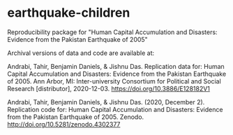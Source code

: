 # earthquake-children
Reproducibility package for "Human Capital Accumulation and Disasters: Evidence from the Pakistan Earthquake of 2005"

Archival versions of data and code are available at:

Andrabi, Tahir, Benjamin Daniels, & Jishnu Das. Replication data for: Human Capital Accumulation and Disasters: Evidence from the Pakistan Earthquake of 2005. Ann Arbor, MI: Inter-university Consortium for Political and Social Research [distributor], 2020-12-03. https://doi.org/10.3886/E128182V1

Andrabi, Tahir, Benjamin Daniels, & Jishnu Das. (2020, December 2). Replication code for: Human Capital Accumulation and Disasters: Evidence from the Pakistan Earthquake of 2005. Zenodo. http://doi.org/10.5281/zenodo.4302377
